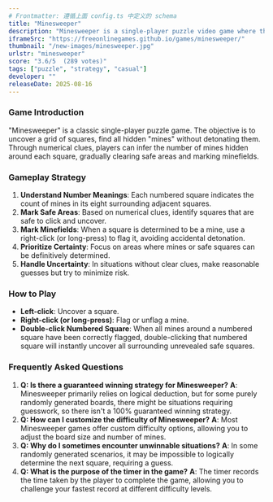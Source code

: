 ```yaml
---
# Frontmatter: 遵循上面 config.ts 中定义的 schema
title: "Minesweeper"
description: "Minesweeper is a single-player puzzle video game where the objective is to clear a rectangular board containing hidden \"mines\" or bombs without detonating any of them, with the help of clues about the number of neighboring mines in each field."
iframeSrc: "https://freeonlinegames.github.io/games/minesweeper/"
thumbnail: "/new-images/minesweeper.jpg"
urlstr: "minesweeper"
score: "3.6/5  (289 votes)"
tags: ["puzzle", "strategy", "casual"]
developer: ""
releaseDate: 2025-08-16
---
```




### Game Introduction

"Minesweeper" is a classic single-player puzzle game. The objective is to uncover a grid of squares, find all hidden "mines" without detonating them. Through numerical clues, players can infer the number of mines hidden around each square, gradually clearing safe areas and marking minefields.

### Gameplay Strategy

1.  **Understand Number Meanings**: Each numbered square indicates the count of mines in its eight surrounding adjacent squares.
2.  **Mark Safe Areas**: Based on numerical clues, identify squares that are safe to click and uncover.
3.  **Mark Minefields**: When a square is determined to be a mine, use a right-click (or long-press) to flag it, avoiding accidental detonation.
4.  **Prioritize Certainty**: Focus on areas where mines or safe squares can be definitively determined.
5.  **Handle Uncertainty**: In situations without clear clues, make reasonable guesses but try to minimize risk.

### How to Play

*   **Left-click**: Uncover a square.
*   **Right-click (or long-press)**: Flag or unflag a mine.
*   **Double-click Numbered Square**: When all mines around a numbered square have been correctly flagged, double-clicking that numbered square will instantly uncover all surrounding unrevealed safe squares.

### Frequently Asked Questions

1.  **Q: Is there a guaranteed winning strategy for Minesweeper?**
    **A**: Minesweeper primarily relies on logical deduction, but for some purely randomly generated boards, there might be situations requiring guesswork, so there isn't a 100% guaranteed winning strategy.
2.  **Q: How can I customize the difficulty of Minesweeper?**
    **A**: Most Minesweeper games offer custom difficulty options, allowing you to adjust the board size and number of mines.
3.  **Q: Why do I sometimes encounter unwinnable situations?**
    **A**: In some randomly generated scenarios, it may be impossible to logically determine the next square, requiring a guess.
4.  **Q: What is the purpose of the timer in the game?**
    **A**: The timer records the time taken by the player to complete the game, allowing you to challenge your fastest record at different difficulty levels.